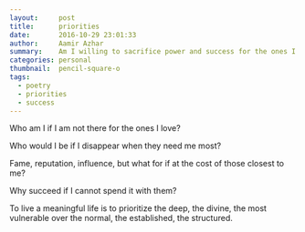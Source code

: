 ```yaml
---
layout:     post
title:      priorities
date:       2016-10-29 23:01:33
author:     Aamir Azhar
summary:    Am I willing to sacrifice power and success for the ones I love?
categories: personal
thumbnail:  pencil-square-o
tags:
  - poetry
  - priorities
  - success
---
```

Who am I if I am not there for the ones I love?

Who would I be if I disappear when they need me most?

Fame, reputation, influence, but what for if at the cost of those closest to me?

Why succeed if I cannot spend it with them?

To live a meaningful life is to prioritize the deep, the divine, the most vulnerable over the normal, the established, the structured.
